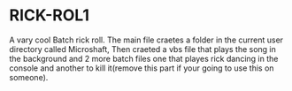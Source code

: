 # RICK-ROL1
A vary cool Batch rick roll.
The main file craetes a folder in the current user directory called Microshaft, Then craeted a vbs file that plays the song in the background and 2 more batch files one that playes rick dancing in the console and another to kill it(remove this part if your going to use this on someone).
